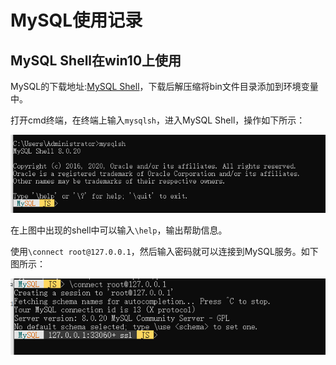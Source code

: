 # MySQL使用记录

## MySQL Shell在win10上使用

MySQL的下载地址:[MySQL Shell](https://dev.mysql.com/downloads/shell/)，下载后解压缩将bin文件目录添加到环境变量中。

打开cmd终端，在终端上输入`mysqlsh`，进入MySQL Shell，操作如下所示：

![access shell](./picture/access_mysql_shell.jpg)

在上图中出现的shell中可以输入`\help`，输出帮助信息。

使用`\connect root@127.0.0.1`，然后输入密码就可以连接到MySQL服务。如下图所示：

![connect shell](./picture/connect_mysql.jpg)

